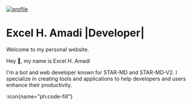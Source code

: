 
<a href="https://ibb.co/qnWqt3D"><img src="https://i.ibb.co/qnWqt3D/profile.jpg" alt="profile" border="0"></a>

 # Excel H. Amadi  |Developer|
Welcome to my personal website.


 Hey 👋, my name is Excel H. Amadi

I'm a bot and web developer known for STAR-MD and STAR-MD-V2. I specialize in creating tools and applications to help developers and users enhance their productivity.

:icon{name="ph:code-fill"}